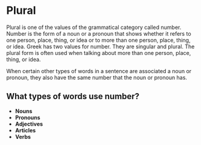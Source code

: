 # Plural

Plural is one of the values of the grammatical category called number. Number is the form of a noun or a pronoun that shows whether it refers to one person, place, thing, or idea or to more than one person, place, thing, or idea. Greek has two values for number. They are singular and plural. The plural form is often used when talking about more than one person, place, thing, or idea. 

When certain other types of words in a sentence are associated a noun or pronoun, they also have the same number that the noun or pronoun has. 

## What types of words use number?

* **Nouns**
* **Pronouns**
* **Adjectives**
* **Articles**
* **Verbs**​
